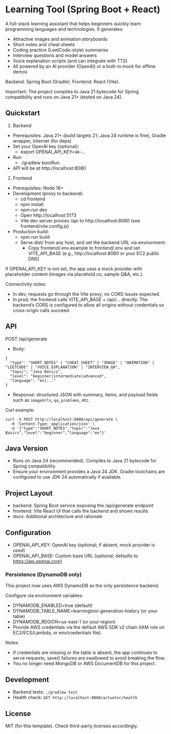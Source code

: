 # Learning Tool (Spring Boot + React)

A full-stack learning assistant that helps beginners quickly learn programming languages and technologies. It generates:
- Attractive images and animation storyboards
- Short notes and cheat sheets
- Coding practice (LeetCode-style) summaries
- Interview questions and model answers
- Voice explanation scripts (and can integrate with TTS)
- All powered by an AI provider (OpenAI) or a built-in mock for offline demos

Backend: Spring Boot (Gradle). Frontend: React (Vite).

Important: The project compiles to Java 21 bytecode for Spring compatibility and runs on Java 21+ (tested on Java 24).

## Quickstart

1) Backend
- Prerequisites: Java 21+ (build targets 21; Java 24 runtime is fine), Gradle wrapper, Internet (for deps)
- Set your OpenAI key (optional):
  - export OPENAI_API_KEY=sk-...
- Run:
  - ./gradlew bootRun
- API will be at http://localhost:8080

2) Frontend
- Prerequisites: Node 18+
- Development (proxy to backend):
  - cd frontend
  - npm install
  - npm run dev
  - Open http://localhost:5173
  - Vite dev server proxies /api to http://localhost:8080 (see frontend/vite.config.js)
- Production build:
  - npm run build
  - Serve dist/ from any host, and set the backend URL via environment:
    - Copy frontend/.env.example to frontend/.env and set VITE_API_BASE (e.g., http://localhost:8080 or your EC2 public DNS)

If OPENAI_API_KEY is not set, the app uses a mock provider with placeholder content (images via placehold.co, sample Q&A, etc.).

Connectivity notes:
- In dev, requests go through the Vite proxy; no CORS issues expected.
- In prod, the frontend calls VITE_API_BASE + /api/... directly. The backend’s CORS is configured to allow all origins without credentials so cross-origin calls succeed.

## API
POST /api/generate
- Body:
```
{
  "type": "SHORT_NOTES" | "CHEAT_SHEET" | "IMAGE" | "ANIMATION" | "LEETCODE" | "VOICE_EXPLANATION" | "INTERVIEW_QA",
  "topic": "Java Basics",
  "level": "beginner|intermediate|advanced",
  "language": "en|..."
}
```
- Response: structured JSON with summary, items, and payload fields such as `imageUrls`, `qa`, `problems`, etc.

Curl example:
```
curl -X POST http://localhost:8080/api/generate \
  -H 'Content-Type: application/json' \
  -d '{"type":"SHORT_NOTES","topic":"Java Basics","level":"beginner","language":"en"}'
```

## Java Version
- Runs on Java 24 (recommended). Compiles to Java 21 bytecode for Spring compatibility.
- Ensure your environment provides a Java 24 JDK. Gradle toolchains are configured to use JDK 24 automatically if available.

## Project Layout
- backend: Spring Boot service exposing the /api/generate endpoint
- frontend: Vite React UI that calls the backend and shows results
- docs: Additional architecture and rationale

## Configuration
- OPENAI_API_KEY: OpenAI key (optional; if absent, mock provider is used)
- OPENAI_API_BASE: Custom base URL (optional; defaults to https://api.openai.com)
### Persistence (DynamoDB only)
This project now uses AWS DynamoDB as the only persistence backend.

Configure via environment variables:
- DYNAMODB_ENABLED=true (default)
- DYNAMODB_TABLE_NAME=learningtool-generation-history (or your table)
- DYNAMODB_REGION=us-east-1 (or your region)
- Provide AWS credentials via the default AWS SDK v2 chain (IAM role on EC2/ECS/Lambda, or env/credentials file).

Notes:
- If credentials are missing or the table is absent, the app continues to serve requests; save() failures are swallowed to avoid breaking the flow.
- You no longer need MongoDB or AWS DocumentDB for this project.

## Development
- Backend tests: `./gradlew test`
- Health check: `GET http://localhost:8080/actuator/health`

## License
MIT (for this template). Check third-party licenses accordingly.
